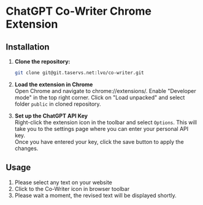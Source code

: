 # ChatGPT Co-Writer Chrome Extension

## Installation

1. **Clone the repository:**
    ```bash
    git clone git@git.taservs.net:lvo/co-writer.git
    ```

2. **Load the extension in Chrome**  
    Open Chrome and navigate to chrome://extensions/.
    Enable "Developer mode" in the top right corner.
    Click on "Load unpacked" and select folder `public` in cloned repository.

3. **Set up the ChatGPT API Key**  
   Right-click the extension icon in the toolbar and select `Options`. This will take you to the settings page where you can enter your personal API key.  
   Once you have entered your key, click the save button to apply the changes.

## Usage

1. Please select any text on your website
2. Click to the Co-Writer icon in browser toolbar
3. Please wait a moment, the revised text will be displayed shortly.

